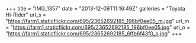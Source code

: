 +++
title = "IMG_1357"
date = "2013-12-09T11:16:49Z"
galleries = "Toyota Hi-Rider"
url_s = "https://farm1.staticflickr.com/695/23652692185_196bf0ee05_m.jpg"
url_m = "https://farm1.staticflickr.com/695/23652692185_196bf0ee05.jpg"
url_o = "https://farm1.staticflickr.com/695/23652692185_6ffb6f43f0_o.jpg"
+++

